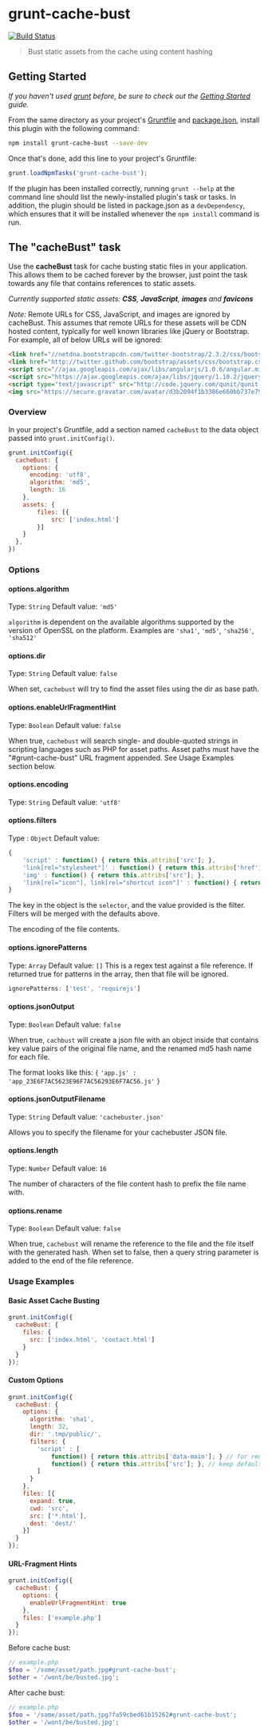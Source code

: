 # grunt-cache-bust

[![Build Status](https://travis-ci.org/hollandben/grunt-cache-bust.png?branch=master)](https://travis-ci.org/hollandben/grunt-cache-bust)

> Bust static assets from the cache using content hashing

## Getting Started
_If you haven't used [grunt][] before, be sure to check out the [Getting Started][] guide._

From the same directory as your project's [Gruntfile][Getting Started] and [package.json][], install this plugin with the following command:

```bash
npm install grunt-cache-bust --save-dev
```

Once that's done, add this line to your project's Gruntfile:

```js
grunt.loadNpmTasks('grunt-cache-bust');
```

If the plugin has been installed correctly, running `grunt --help` at the command line should list the newly-installed plugin's task or tasks. In addition, the plugin should be listed in package.json as a `devDependency`, which ensures that it will be installed whenever the `npm install` command is run.

[grunt]: http://gruntjs.com/
[Getting Started]: https://github.com/gruntjs/grunt/blob/devel/docs/getting_started.md
[package.json]: https://npmjs.org/doc/json.html

## The "cacheBust" task

Use the **cacheBust** task for cache busting static files in your application. This allows them to be cached forever by the browser, just point the task towards any file that contains references to static assets.

_Currently supported static assets: **CSS**, **JavaScript**, **images** and **favicons**_

_Note:_ Remote URLs for CSS, JavaScript, and images are ignored by cacheBust.  This assumes that remote URLs for these assets will
be CDN hosted content, typically for well known libraries like jQuery or Bootstrap. For example, all of below URLs will be ignored:

```html
<link href="//netdna.bootstrapcdn.com/twitter-bootstrap/2.3.2/css/bootstrap-combined.min.css" rel="stylesheet">
<link href="http://twitter.github.com/bootstrap/assets/css/bootstrap.css" rel="stylesheet">
<script src="//ajax.googleapis.com/ajax/libs/angularjs/1.0.6/angular.min.js"></script>
<script src="https://ajax.googleapis.com/ajax/libs/jquery/1.10.2/jquery.min.js"></script>
<script type="text/javascript" src="http://code.jquery.com/qunit/qunit-1.12.0.js"></script>
<img src="https://secure.gravatar.com/avatar/d3b2094f1b3386e660bb737e797f5dcc?s=420" alt="test" />
```

### Overview
In your project's Gruntfile, add a section named `cacheBust` to the data object passed into `grunt.initConfig()`.

```js
grunt.initConfig({
  cacheBust: {
    options: {
      encoding: 'utf8',
      algorithm: 'md5',
      length: 16
    },
    assets: {
        files: [{
            src: ['index.html']
        }]
    }
  },
})
```

### Options

#### options.algorithm
Type: `String`
Default value: `'md5'`

`algorithm` is dependent on the available algorithms supported by the version of OpenSSL on the platform. Examples are `'sha1'`, `'md5'`, `'sha256'`, `'sha512'`

#### options.dir
Type: `String`
Default value: `false`

When set, `cachebust` will try to find the asset files using the dir as base path.

#### options.enableUrlFragmentHint
Type: `Boolean`
Default value: `false`

When true, `cachebust` will search single- and double-quoted strings in scripting languages such as PHP for asset paths.
Asset paths must have the "#grunt-cache-bust" URL fragment appended. See Usage Examples section below.

#### options.encoding
Type: `String`
Default value: `'utf8'`

#### options.filters
Type : `Object`
Default value:
```js
{
    'script' : function() { return this.attribs['src']; },
    'link[rel="stylesheet"]' : function() { return this.attribs['href']; },
    'img' : function() { return this.attribs['src']; },
    'link[rel="icon"], link[rel="shortcut icon"]' : function() { return this.attribs['href']; }
}
```

The key in the object is the `selector`, and the value provided is the filter. Filters will be merged with the defaults above.

The encoding of the file contents.

#### options.ignorePatterns
Type: `Array`
Default value: `[]`
This is a regex test against a file reference. If returned true for patterns in the array, then that file will be ignored.
```js
ignorePatterns: ['test', 'requirejs']
```

#### options.jsonOutput
Type: `Boolean`
Default value: `false`

When true, `cachbust` will create a json file with an object inside that contains key value pairs of the original file name, and the renamed md5 hash name for each file.

The format looks like this:
`{`
  `'app.js' : 'app_23E6F7AC5623E96F7AC56293E6F7AC56.js'`
`}`

#### options.jsonOutputFilename
Type: `String`
Default value: `'cachebuster.json'`

Allows you to specify the filename for your cachebuster JSON file.

#### options.length
Type: `Number`
Default value: `16`

The number of characters of the file content hash to prefix the file name with.

#### options.rename
Type: `Boolean`
Default value: `false`

When true, `cachebust` will rename the reference to the file and the file itself with the generated hash. When set to false, then a query string parameter is added to the end of the file reference.

### Usage Examples

#### Basic Asset Cache Busting

```js
grunt.initConfig({
  cacheBust: {
    files: {
      src: ['index.html', 'contact.html']
    }
  }
});
```

#### Custom Options

```js
grunt.initConfig({
  cacheBust: {
    options: {
      algorithm: 'sha1',
      length: 32,
      dir: '.tmp/public/',
      filters: {
        'script' : [
            function() { return this.attribs['data-main']; } // for requirejs mains.js
            function() { return this.attribs['src']; }, // keep default 'src' mapper
        ]
      }
    },
    files: [{
      expand: true,
      cwd: 'src',
      src: ['*.html'],
      dest: 'dest/'
    }]
  }
});
```

#### URL-Fragment Hints

```js
grunt.initConfig({
  cacheBust: {
    options: {
      enableUrlFragmentHint: true
    },
    files: ['example.php']
  }
});
```

Before cache bust:

```php
// example.php
$foo = '/some/asset/path.jpg#grunt-cache-bust';
$other = '/wont/be/busted.jpg';
```

After cache bust:

```php
// example.php
$foo = '/some/asset/path.jpg?fa59cbed61b15262#grunt-cache-bust';
$other = '/wont/be/busted.jpg';
```
